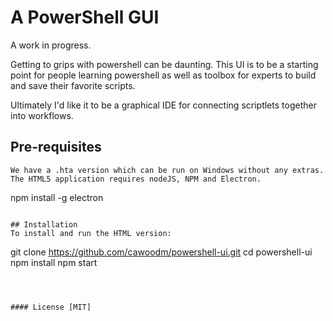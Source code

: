 # A PowerShell GUI

A work in progress.

Getting to grips with powershell can be daunting. This UI is to be a starting
point for people learning powershell as well as toolbox for experts to build and save
their favorite scripts.

Ultimately I'd like it to be a graphical IDE for connecting scriptlets together into workflows.

## Pre-requisites
```
We have a .hta version which can be run on Windows without any extras.
The HTML5 application requires nodeJS, NPM and Electron.
```
npm install -g electron
```

## Installation
To install and run the HTML version:
```
git clone https://github.com/cawoodm/powershell-ui.git
cd powershell-ui
npm install
npm start

```



#### License [MIT]
